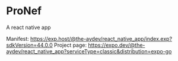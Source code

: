 # **ProNef**

A react native app

Manifest: <https://exp.host/@the-aydev/react_native_app/index.exp?sdkVersion=44.0.0>
Project page: <https://expo.dev/@the-aydev/react_native_app?serviceType=classic&distribution=expo-go>

